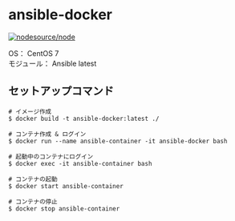 # ansible-docker

[![nodesource/node](http://dockeri.co/image/kento75/ansible-docker)](https://hub.docker.com/r/kento75/ansible-docker/)

OS： CentOS 7  
モジュール： Ansible latest

## セットアップコマンド

```
# イメージ作成
$ docker build -t ansible-docker:latest ./

# コンテナ作成 & ログイン
$ docker run --name ansible-container -it ansible-docker bash

# 起動中のコンテナにログイン
$ docker exec -it ansible-container bash

# コンテナの起動
$ docker start ansible-container

# コンテナの停止
$ docker stop ansible-container
```
